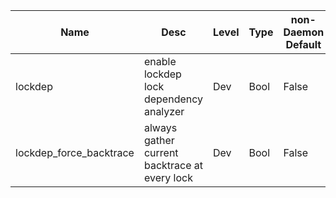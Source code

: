 | Name | Desc | Level | Type | non-Daemon Default | Daemon Default | Min | Max | Valid Values | verbatim | See also | Flags | Services | Validator | Long Desc | Tags |
| --- | --- | --- | --- | --- | --- | --- | --- | --- | --- | --- | --- | --- | --- | --- | --- |
| <span id="SP_lockdep">lockdep</span> |  enable lockdep lock dependency analyzer | Dev | Bool | False |  |  |  |  |  |  | NO_MON_UPDATESTARTUP | common |  |  |  |
| <span id="SP_lockdep_force_backtrace">lockdep_force_backtrace</span> |  always gather current backtrace at every lock | Dev | Bool | False |  |  |  |  |  | [[lockdep](global/lockdep.md#SP_lockdep)] | STARTUP | common |  |  |  |
